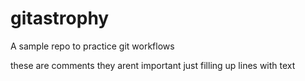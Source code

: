 gitastrophy
===========

A sample repo to practice git workflows

these are comments
they arent important
just filling up lines with text
